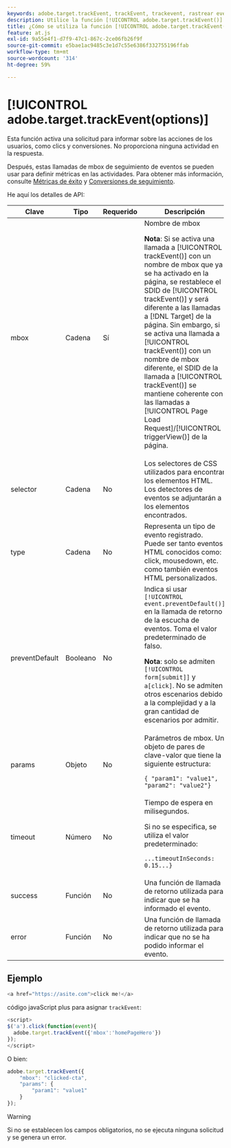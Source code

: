 ```yaml
---
keywords: adobe.target.trackEvent, trackEvent, trackevent, rastrear evento, at.js, funciones, función, preventDefault, preventdefault, prevent default, adobe.target.trackEvent
description: Utilice la función [!UICONTROL adobe.target.trackEvent()] de la biblioteca JavaScript  [!DNL Adobe Target] at.js para activar una solicitud que informe de las acciones del usuario, como los clics y las conversiones en el sitio.
title: ¿Cómo se utiliza la función [!UICONTROL adobe.target.trackEvent()]?
feature: at.js
exl-id: 9a55e4f1-d7f9-47c1-867c-2ce06fb26f9f
source-git-commit: e5bae1ac9485c3e1d7c55e6386f332755196ffab
workflow-type: tm+mt
source-wordcount: '314'
ht-degree: 59%

---
```


# [!UICONTROL adobe.target.trackEvent(options)]

Esta función activa una solicitud para informar sobre las acciones de los usuarios, como clics y conversiones. No proporciona ninguna actividad en la respuesta.

Después, estas llamadas de mbox de seguimiento de eventos se pueden usar para definir métricas en las actividades. Para obtener más información, consulte [Métricas de éxito](https://experienceleague.adobe.com/docs/target/using/activities/success-metrics/success-metrics.html?lang=es) y [Conversiones de seguimiento](../how-to-deployatjs/implement-target-without-a-tag-manager.md#track-conversions).

He aquí los detalles de API:

| Clave | Tipo | Requerido | Descripción |
|--- |--- |--- |--- |
| mbox | Cadena | Sí | Nombre de mbox<P>**Nota**: Si se activa una llamada a [!UICONTROL trackEvent()] con un nombre de mbox que ya se ha activado en la página, se restablece el SDID de [!UICONTROL trackEvent()] y será diferente a las llamadas a [!DNL Target] de la página. Sin embargo, si se activa una llamada a [!UICONTROL trackEvent()] con un nombre de mbox diferente, el SDID de la llamada a [!UICONTROL trackEvent()] se mantiene coherente con las llamadas a [!UICONTROL Page Load Request]/[!UICONTROL triggerView()] de la página. |
| selector | Cadena | No | Los selectores de CSS utilizados para encontrar los elementos HTML. Los detectores de eventos se adjuntarán a los elementos encontrados. |
| type | Cadena | No | Representa un tipo de evento registrado. Puede ser tanto eventos HTML conocidos como: click, mousedown, etc. como también eventos HTML personalizados. |
| preventDefault | Booleano | No | Indica si usar `[!UICONTROL event.preventDefault()]` en la llamada de retorno de la escucha de eventos. Toma el valor predeterminado de falso.<P>**Nota**: solo se admiten `[!UICONTROL form[submit]]` y `a[click]`. No se admiten otros escenarios debido a la complejidad y a la gran cantidad de escenarios por admitir. |
| params | Objeto | No | Parámetros de mbox. Un objeto de pares de clave-valor que tiene la siguiente estructura:<P>`{ "param1": "value1", "param2": "value2"}` |
| timeout | Número | No | Tiempo de espera en milisegundos.<P>Si no se especifica, se utiliza el valor predeterminado:<P>`...timeoutInSeconds: 0.15...}` |
| success | Función | No | Una función de llamada de retorno utilizada para indicar que se ha informado el evento. |
| error | Función | No | Una función de llamada de retorno utilizada para indicar que no se ha podido informar el evento. |

## Ejemplo

```javascript {line-numbers="true"}
<a href="https://asite.com">click me!</a> 
```

código javaScript plus para asignar `trackEvent`:

```javascript {line-numbers="true"}
<script> 
$('a').click(function(event){ 
  adobe.target.trackEvent({'mbox':'homePageHero'}) 
}); 
</script> 
```

O bien:

```javascript {line-numbers="true"}
adobe.target.trackEvent({ 
    "mbox": "clicked-cta", 
    "params": { 
        "param1": "value1" 
    } 
});
```

>[!WARNING]
>
>Si no se establecen los campos obligatorios, no se ejecuta ninguna solicitud y se genera un error.
